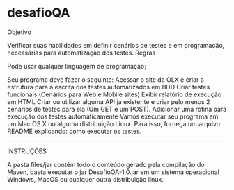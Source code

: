 # desafioQA

Objetivo

Verificar suas habilidades em definir cenários de testes e em programação, necessárias para automatização dos testes.
Regras

Pode usar qualquer linguagem de programação;

Seu programa deve fazer o seguinte:
Acessar o site da OLX e criar a estrutura para a escrita dos testes automatizados em BDD
Criar testes funcionais (Cenários para Web e Mobile sites)
Exibir relatório de execução em HTML
Criar ou utilizar alguma API já existente e criar pelo menos 2 cenários de testes para ela (Um GET e um POST).
Adicionar uma rotina para execução dos testes automaticamente
Vamos executar seu programa em um Mac OS X ou alguma distribuição Linux. Para isso, forneça um arquivo README explicando:
como executar os testes.

-----------------------------------------------------------------------------------------------------------------------------------------

INSTRUÇÕES

A pasta files/jar contém todo o conteúdo gerado pela compilação do Maven, basta executar o jar DesafioQA-1.0.jar em um sistema operacional Windows, MacOS ou qualquer outra distribuição linux.

